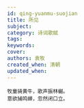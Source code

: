 ```yaml
---
id: qing-yuanmu-suojian
title: 所见
subject: 
category: 诗词歌赋
tags: 
keywords: 
cover: 
authors: 袁牧
created_when: 清朝
updated_when: 
---
```


```
牧童骑黄牛，歌声振林樾。
意欲捕鸣蝉，忽然闭口立。
```
